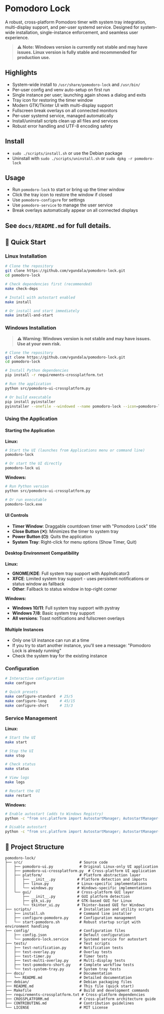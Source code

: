 # Pomodoro Lock

A robust, cross-platform Pomodoro timer with system tray integration, multi-display support, and per-user systemd service. Designed for system-wide installation, single-instance enforcement, and seamless user experience.

> **⚠️ Note: Windows version is currently not stable and may have issues. Linux version is fully stable and recommended for production use.**

## Highlights
- System-wide install to `/usr/share/pomodoro-lock` and `/usr/bin/`
- Per-user config and venv auto-setup on first run
- Single instance per user; launching again shows a dialog and exits
- Tray icon for restoring the timer window
- Modern GTK/Tkinter UI with multi-display support
- Fullscreen break overlays on all connected monitors
- Per-user systemd service, managed automatically
- Install/uninstall scripts clean up all files and services
- Robust error handling and UTF-8 encoding safety

## Install
- `sudo ./scripts/install.sh` or use the Debian package
- Uninstall with `sudo ./scripts/uninstall.sh` or `sudo dpkg -r pomodoro-lock`

## Usage
- Run `pomodoro-lock` to start or bring up the timer window
- Click the tray icon to restore the window if closed
- Use `pomodoro-configure` for settings
- Use `pomodoro-service` to manage the user service
- Break overlays automatically appear on all connected displays

## See `docs/README.md` for full details.

## 🚀 Quick Start

### Linux Installation

```bash
# Clone the repository
git clone https://github.com/vgundala/pomodoro-lock.git
cd pomodoro-lock

# Check dependencies first (recommended)
make check-deps

# Install with autostart enabled
make install

# Or install and start immediately
make install-and-start
```

### Windows Installation

> **⚠️ Warning: Windows version is not stable and may have issues. Use at your own risk.**

```bash
# Clone the repository
git clone https://github.com/vgundala/pomodoro-lock.git
cd pomodoro-lock

# Install Python dependencies
pip install -r requirements-crossplatform.txt

# Run the application
python src/pomodoro-ui-crossplatform.py

# Or build executable
pip install pyinstaller
pyinstaller --onefile --windowed --name pomodoro-lock --icon=pomodoro-lock-24.png src/pomodoro-ui-crossplatform.py
```

### Using the Application

#### Starting the Application

**Linux:**
```bash
# Start the UI (launches from Applications menu or command line)
pomodoro-lock

# Or start the UI directly
pomodoro-lock ui
```

**Windows:**
```bash
# Run Python version
python src/pomodoro-ui-crossplatform.py

# Or run executable
pomodoro-lock.exe
```

#### UI Controls
- **Timer Window**: Draggable countdown timer with "Pomodoro Lock" title
- **Close Button (✕)**: Minimizes the timer to system tray
- **Power Button (⏻)**: Quits the application
- **System Tray**: Right-click for menu options (Show Timer, Quit)

#### Desktop Environment Compatibility

**Linux:**
- **GNOME/KDE**: Full system tray support with AppIndicator3
- **XFCE**: Limited system tray support - uses persistent notifications or status window as fallback
- **Other**: Fallback to status window in top-right corner

**Windows:**
- **Windows 10/11**: Full system tray support with pystray
- **Windows 7/8**: Basic system tray support
- **All versions**: Toast notifications and fullscreen overlays

#### Multiple Instances
- Only one UI instance can run at a time
- If you try to start another instance, you'll see a message: "Pomodoro Lock is already running"
- Check the system tray for the existing instance

### Configuration
```bash
# Interactive configuration
make configure

# Quick presets
make configure-standard  # 25/5
make configure-long      # 45/15
make configure-short     # 15/3
```

### Service Management

**Linux:**
```bash
# Start the UI
make start

# Stop the UI
make stop

# Check status
make status

# View logs
make logs

# Restart the UI
make restart
```

**Windows:**
```bash
# Enable autostart (adds to Windows Registry)
python -c "from src.platform import AutostartManager; AutostartManager().enable_autostart()"

# Disable autostart
python -c "from src.platform import AutostartManager; AutostartManager().disable_autostart()"
```

## 📁 Project Structure

```
pomodoro-lock/
├── src/                          # Source code
│   ├── pomodoro-ui.py            # Original Linux-only UI application
│   ├── pomodoro-ui-crossplatform.py  # Cross-platform UI application
│   ├── platform/                 # Platform abstraction layer
│   │   ├── __init__.py          # Platform detection and imports
│   │   ├── linux.py             # Linux-specific implementations
│   │   └── windows.py           # Windows-specific implementations
│   └── gui/                     # Cross-platform GUI layer
│       ├── __init__.py          # GUI platform detection
│       ├── gtk_ui.py            # GTK-based GUI for Linux
│       └── tkinter_ui.py        # Tkinter-based GUI for Windows
├── scripts/                      # Installation and utility scripts
│   ├── install.sh                # Command line installer
│   ├── configure-pomodoro.py     # Configuration management
│   └── start-pomodoro.sh         # Robust startup script with environment handling
├── config/                       # Configuration files
│   ├── config.json               # Default configuration
│   └── pomodoro-lock.service     # Systemd service for autostart
├── tests/                        # Test scripts
│   ├── test-notification.py      # Notification tests
│   ├── test-overlay.py           # Overlay tests
│   ├── test-timer.py             # Timer tests
│   ├── test-multi-overlay.py     # Multi-display tests
│   ├── test-pomodoro-short.py    # Complete workflow tests
│   └── test-system-tray.py       # System tray tests
├── docs/                         # Documentation
│   └── README.md                 # Detailed documentation
├── debian/                       # Debian packaging files
├── README.md                     # This file (quick start)
├── Makefile                      # Build and development commands
├── requirements-crossplatform.txt # Cross-platform dependencies
├── CROSSPLATFORM.md              # Cross-platform architecture guide
├── CONTRIBUTING.md               # Contribution guidelines
└── LICENSE                       # MIT License
```